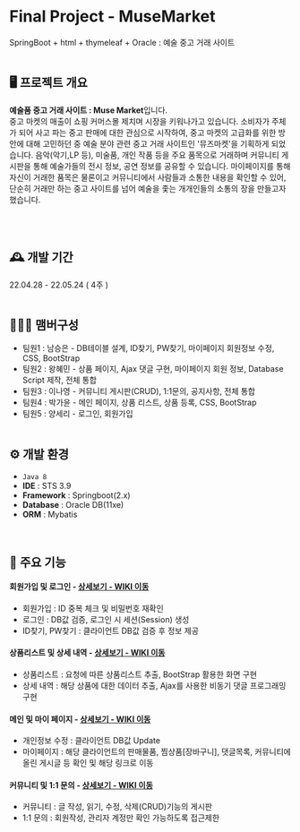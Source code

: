 # Final Project - MuseMarket
SpringBoot + html + thymeleaf + Oracle : 예술 중고 거래 사이트
<br/><br/>

## 🖥️ 프로젝트 개요
**예술품 중고 거래 사이트 : Muse Market**입니다. <br/>
중고 마켓의 매출이 쇼핑 커머스몰 제치며 시장을 키워나가고 있습니다. 소비자가 주체가 되어 사고 파는 중고 판매에 대한 관심으로 시작하여, 중고 마켓의 고급화를 위한 방안에 대해 고민하던 중 예술 분야 관련 중고 거래 사이트인 '뮤즈마켓'을 기획하게 되었습니다. 
음악(악기,LP 등), 미술품, 개인 작품 등을 주요 품목으로 거래하며 커뮤니티 게시판을 통해 예술가들의 전시 정보, 공연 정보를 공유할 수 있습니다. 마이페이지를 통해 자신이 거래한 품목은 물론이고 커뮤니티에서 사람들과 소통한 내용을 확인할 수 있어, 단순히 거래만 하는 중고 사이트를 넘어 예술을 좇는 개개인들의 소통의 장을 만들고자 했습니다. 


<br/><br/>

## 🕰️ 개발 기간
22.04.28 - 22.05.24 ( 4주 )
<br/><br/>

## 🧑‍🤝‍🧑 맴버구성
 - 팀원1 : 남승은 - DB테이블 설계, ID찾기, PW찾기, 마이페이지 회원정보 수정, CSS, BootStrap
 - 팀원2 : 왕혜민 - 상품 페이지, Ajax 댓글 구현, 마이페이지 회원 정보, Database Script 제작, 전체 통합
 - 팀원3 : 이나영 - 커뮤니티 게시판(CRUD), 1:1문의, 공지사항, 전체 통합
 - 팀원4 : 박가윤 - 메인 페이지, 상품 리스트, 상품 등록, CSS, BootStrap
 - 팀원5 : 양세리 - 로그인, 회원가입
<br/><br/>

## ⚙️ 개발 환경
- `Java 8`
- **IDE** : STS 3.9
- **Framework** : Springboot(2.x)
- **Database** : Oracle DB(11xe)
- **ORM** : Mybatis
<br/>

## 📌 주요 기능

#### 회원가입 및 로그인 - <a href="https://github.com/Wanghyemin/SpringBootProject-MuseMarket/wiki/%ED%9A%8C%EC%9B%90%EA%B0%80%EC%9E%85-%EB%B0%8F-%EB%A1%9C%EA%B7%B8%EC%9D%B8" >상세보기 - WIKI 이동</a>
- 회원가입 : ID 중복 체크 및 비밀번호 재확인 
- 로그인  : DB값 검증, 로그인 시 세션(Session) 생성 
- ID찾기, PW찾기 : 클라이언트 DB값 검증 후 정보 제공

#### 상품리스트 및 상세 내역 - <a href="https://github.com/Wanghyemin/SpringBootProject-MuseMarket/wiki/%EC%83%81%ED%92%88%EB%A6%AC%EC%8A%A4%ED%8A%B8-%EB%B0%8F-%EC%83%81%EC%84%B8-%EB%82%B4%EC%97%AD" >상세보기 - WIKI 이동</a>
- 상품리스트 : 요청에 따른 상품리스트 추출, BootStrap 활용한 화면 구현
- 상세 내역 : 해당 상품에 대한 데이터 추출, Ajax를 사용한 비동기 댓글 프로그래밍 구현

#### 메인 및 마이 페이지 - <a href="https://github.com/Wanghyemin/SpringBootProject-MuseMarket/wiki/메인-및-마이-페이지" >상세보기 - WIKI 이동</a>
- 개인정보 수정 : 클라이언트 DB값 Update
- 마이페이지 : 해당 클라이언트의 판매물품, 찜상품[장바구니], 댓글목록, 커뮤니티에 올린 게시글 등 확인 및 해당 링크로 이동

#### 커뮤니티 및 1:1 문의 - <a href="https://github.com/Wanghyemin/SpringBootProject-MuseMarket/wiki/%EC%BB%A4%EB%AE%A4%EB%8B%88%ED%8B%B0-%EB%B0%8F-1:1-%EB%AC%B8%EC%9D%98" >상세보기 - WIKI 이동</a> 
- 커뮤니티 : 글 작성, 읽기, 수정, 삭제(CRUD)기능의 게시판
- 1:1 문의 : 회원작성, 관리자 계정만 확인 가능하도록 접근제한
